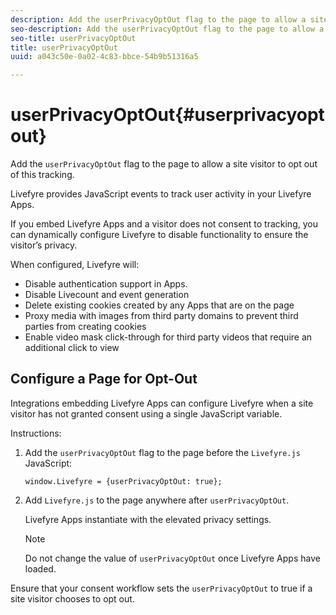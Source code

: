 ```yaml
---
description: Add the userPrivacyOptOut flag to the page to allow a site visitor to opt out of this tracking.
seo-description: Add the userPrivacyOptOut flag to the page to allow a site visitor to opt out of this tracking.
seo-title: userPrivacyOptOut
title: userPrivacyOptOut
uuid: a043c50e-0a02-4c83-bbce-54b9b51316a5

---
```


# userPrivacyOptOut{#userprivacyoptout}

Add the `userPrivacyOptOut` flag to the page to allow a site visitor to opt out of this tracking.

Livefyre provides JavaScript events to track user activity in your Livefyre Apps.

If you embed Livefyre Apps and a visitor does not consent to tracking, you can dynamically configure Livefyre to disable functionality to ensure the visitor’s privacy.

When configured, Livefyre will:

* Disable authentication support in Apps.
* Disable Livecount and event generation
* Delete existing cookies created by any Apps that are on the page
* Proxy media with images from third party domains to prevent third parties from creating cookies
* Enable video mask click-through for third party videos that require an additional click to view

## Configure a Page for Opt-Out

Integrations embedding Livefyre Apps can configure Livefyre when a site visitor has not granted consent using a single JavaScript variable.

Instructions:

1. Add the `userPrivacyOptOut` flag to the page before the `Livefyre.js` JavaScript:

   ```
   window.Livefyre = {userPrivacyOptOut: true};
   ```

1. Add `Livefyre.js` to the page anywhere after `userPrivacyOptOut`.

   Livefyre Apps instantiate with the elevated privacy settings.

   >[!NOTE]
   >
   >Do not change the value of `userPrivacyOptOut` once Livefyre Apps have loaded.

Ensure that your consent workflow sets the `userPrivacyOptOut` to true if a site visitor chooses to opt out.
